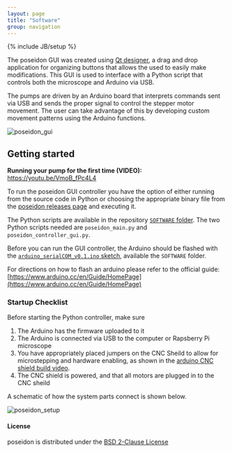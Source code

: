 ```yaml
---
layout: page
title: "Software"
group: navigation
---
```


{% include JB/setup %}

The poseidon GUI was created using [Qt designer](http://doc.qt.io/qt-5/qtdesigner-manual.html), a drag and drop application for organizing buttons that allows the used to easily make modifications. This GUI is used to interface with a Python script that controls both the microscope and Arduino via USB. 

The pumps are driven by an Arduino board that interprets commands sent via USB and sends the proper signal to control the stepper motor movement. The user can take advantage of this by developing custom movement patterns using the Arduino functions.

![poseidon_gui](https://user-images.githubusercontent.com/12504176/51095267-6f214600-1768-11e9-83d6-207cb360bdec.png)


## Getting started 

 **Running your pump for the first time (VIDEO):** https://youtu.be/VmoB_fPc4L4


To run the poseidon GUI controller you have the option of either running from the source code in Python or choosing the appropriate binary file from the [poseidon releases page](https://github.com/pachterlab/poseidon/releases) and executing it. 

The Python scripts are available in the repository [`SOFTWARE` folder](https://github.com/pachterlab/poseidon/tree/release/SOFTWARE). The two Python scripts needed are `poseidon_main.py` and `poseidon_controller_gui.py`.

Before you can run the GUI controller, the Arduino should be flashed with the [`arduino_serialCOM_v0.1.ino` sketch](https://github.com/pachterlab/poseidon/tree/release/SOFTWARE/arduino_serialCOM_v0.1), available the `SOFTWARE` folder.

For directions on how to flash an arduino please refer to the official guide: [https://www.arduino.cc/en/Guide/HomePage](https://www.arduino.cc/en/Guide/HomePage)


### Startup Checklist
Before starting the Python controller, make sure
1. The Arduino has the firmware uploaded to it
2. The Arduino is connected via USB to the computer or Rapsberry Pi microscope
3. You have appropriately placed jumpers on the CNC Sheild to allow for microstepping and hardware enabling, as shown in the [arduino CNC shield build video](https://pachterlab.github.io/poseidon/hardware).
4. The CNC shield is powered, and that all motors are plugged in to the CNC sheild

A schematic of how the system parts connect is shown below.

![poseidon_setup](https://user-images.githubusercontent.com/12504176/51095573-9d078a00-176a-11e9-9fa8-dbe915b4b94e.png)



#### License

poseidon is distributed under the [BSD 2-Clause License](https://github.com/pachterlab/poseidon/blob/release/LICENSE)

